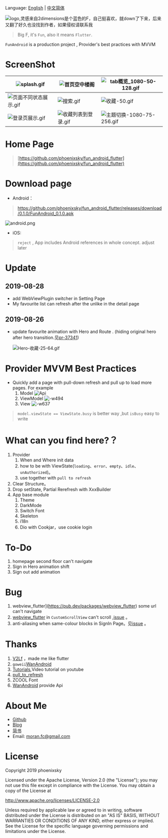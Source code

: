 

Language: [English](https://github.com/phoenixsky/fun_android_flutter/blob/master/README-EN.md) | [中文简体](https://github.com/phoenixsky/fun_android_flutter/blob/master/README.md)



![logo,灵感来自2dimensions是个蓝色的F，自己挺喜欢，就down了下来，后来又翻了好久也没找到作者，如果侵权请联系我](https://upload-images.jianshu.io/upload_images/581515-f3a4b2e4392e63bf.png?imageMogr2/auto-orient/strip%7CimageView2/2/w/200) 

> Big F, it's `Fun`, also it means `Flutter`.

`FunAndroid` is a  production project , Provider's best practices with MVVM

# ScreenShot

| ![splash.gif](https://upload-images.jianshu.io/upload_images/581515-1e3e9fe19d44adca.gif?imageMogr2/auto-orient/strip) | ![首页空中楼阁](https://upload-images.jianshu.io/upload_images/581515-2f68e3fc18a3161e.gif?imageMogr2/auto-orient/strip) | ![tab概览_1080-50-128.gif](https://upload-images.jianshu.io/upload_images/581515-be91ba09c020f594.gif?imageMogr2/auto-orient/strip) |
| ------------------------------------------------------------ | ------------------------------------------------------------ | ------------------------------------------------------------ |
| ![页面不同状态展示.gif](https://upload-images.jianshu.io/upload_images/581515-81e45c5a72fd6b83.gif?imageMogr2/auto-orient/strip) | ![搜索.gif](https://upload-images.jianshu.io/upload_images/581515-00f7b2f89cf141a1.gif?imageMogr2/auto-orient/strip) | ![收藏-50.gif](https://upload-images.jianshu.io/upload_images/581515-5c5e9b7219100c26.gif?imageMogr2/auto-orient/strip) |
| ![登录页展示.gif](https://upload-images.jianshu.io/upload_images/581515-9d83d6940c9a57ed.gif?imageMogr2/auto-orient/strip) | ![收藏列表到登录.gif](https://upload-images.jianshu.io/upload_images/581515-15084c89cc5a55f2.gif?imageMogr2/auto-orient/strip) | ![主题切换-1080-75-256.gif](https://upload-images.jianshu.io/upload_images/581515-348b013cc8a52621.gif?imageMogr2/auto-orient/strip) |

# Home Page

> [https://github.com/phoenixsky/fun_android_flutter](https://github.com/phoenixsky/fun_android_flutter)

# Download page 

- Android：

> https://github.com/phoenixsky/fun_android_flutter/releases/download/0.1.0/FunAndroid_0.1.0.apk

   ![android.png](https://upload-images.jianshu.io/upload_images/581515-5d0d8ddcd273d18b.png?imageMogr2/auto-orient/strip%7CimageView2/2/w/200)

- iOS: 

> `reject` , App includes Android references in whole concept. adjust later



# Update

## 2019-08-28

- add WebViewPlugin switcher in Setting Page
- My favourite list can refresh after the unlike in the detail page

## 2019-08-26 

- update favourite animation with Hero and Route . (hiding original hero after hero transition.见[pr-37341](https://github.com/flutter/flutter/pull/37341))

  ![Hero-收藏-25-64.gif](https://upload-images.jianshu.io/upload_images/581515-c95bf682c308bd40.gif?imageMogr2/auto-orient/strip)



# Provider MVVM Best Practices

- Quickly add a page with pull-down refresh and pull up to load more pages. For example
  1. Model
     ![Api](https://upload-images.jianshu.io/upload_images/581515-f60f2fceef71b2cc.jpg?imageMogr2/auto-orient/strip%7CimageView2/2/w/1240)
  2. ViewModel
     ![-w494](https://upload-images.jianshu.io/upload_images/581515-3ab778bafeb3b5b7.jpg?imageMogr2/auto-orient/strip%7CimageView2/2/w/1240)
  3. View
     ![-w637](https://upload-images.jianshu.io/upload_images/581515-1aa9bd76f0e6f600.jpg?imageMogr2/auto-orient/strip%7CimageView2/2/w/1240)

> `model.viewState == ViewState.busy`  is better way ,but `isBusy` easy to write

# What can you find here?？

1. Provider 
   1. When and Where init data
   2. how to be with ViewState(`loading`、`error`、`empty`、`idle`、`unAuthorized`)。
   3. use together  with `pull to refresh`
2. Clear Structure。
3. Drop setState, Partial Rerefresh with  XxxBuilder
4. App base module
   1. Theme
   2. DarkMode
   3. Switch Font 
   4. Skeleton 
   5. i18n
   6. Dio with Cookjar，use cookie login

# To-Do

1. homepage  second floor can't navigate
2. Sign in Hero animation shift
3. Sign out add animation

# Bug

1. webview_flutter](https://pub.dev/packages/webview_flutter)  some url can't navigate
2. [webview_flutter](https://pub.dev/packages/webview_flutter)  in `CustomScrollView` can't scroll ,[issue](https://github.com/flutter/flutter/issues/31243#issuecomment-521564216) 。
3. anti-aliasing when same-colour blocks in SignIn Page。见[issue](https://github.com/flutter/flutter/issues/14288) 。



# Thanks

1. [V2Lf](https://github.com/w4mxl/V2LF) ，made me like flutter
2. `goweii`[WanAndroid](https://github.com/goweii/WanAndroid)
3. [Tutorials](https://github.com/FilledStacks/flutter-tutorials),Video tutorial on youtube
4. [pull_to_refresh](https://pub.dev/packages/pull_to_refresh)
5. ZCOOL Font
6. [WanAndroid](https://www.wanandroid.com/blog/show/2) provide Api

# About Me

- [Github](https://github.com/phoenixsky)
- [Blog](http://blog.phoenixsky.cn/)
- [简书](https://www.jianshu.com/u/145e6297cb26)
- Email: moran.fc@gmail.com

# License

Copyright 2019 phoenixsky

Licensed under the Apache License, Version 2.0 (the "License"); you may not use this file except in compliance with the License. You may obtain a copy of the License at

http://www.apache.org/licenses/LICENSE-2.0

Unless required by applicable law or agreed to in writing, software distributed under the License is distributed on an "AS IS" BASIS, WITHOUT WARRANTIES OR CONDITIONS OF ANY KIND, either express or implied. See the License for the specific language governing permissions and limitations under the License.
